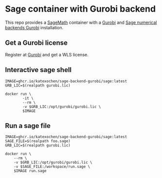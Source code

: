 # Sage container with Gurobi backend

This repo provides a [SageMath](https://www.sagemath.org/) container with a [Gurobi](https://www.gurobi.com/)
and [Sage numerical backends Gurobi](https://github.com/sagemath/sage-numerical-backends-gurobi) installation.

## Get a Gurobi license

Register at [Gurobi](https://www.gurobi.com/) and get a WLS license.

## Interactive sage shell

```shell
IMAGE=ghcr.io/katexochen/sage-backend-gurobi/sage:latest
GRB_LIC=$(realpath gurobi.lic)

docker run \
        -it \
        --rm \
        -v $GRB_LIC:/opt/gurobi/gurobi.lic \
        $IMAGE
```

## Run a sage file

```shell
IMAGE=ghcr.io/katexochen/sage-backend-gurobi/sage:latest
SAGE_FILE=$(realpath foo.sage)
GRB_LIC=$(realpath gurobi.lic)

docker run \
	--rm \
	-v $GRB_LIC:/opt/gurobi/gurobi.lic \
	-v $SAGE_FILE:/workspace/run.sage \
	$IMAGE run.sage
```
